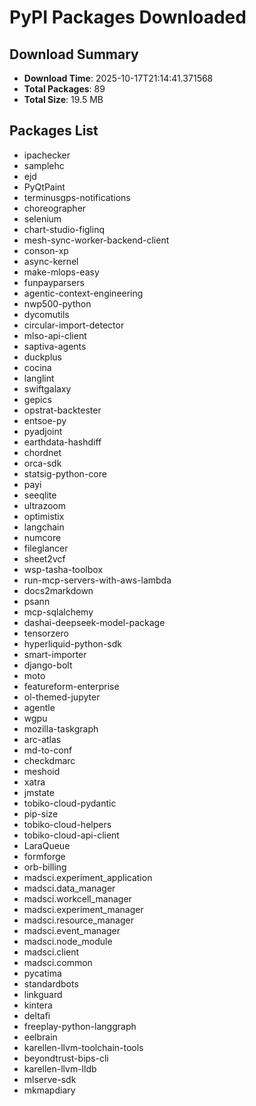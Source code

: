 # PyPI Packages Downloaded

## Download Summary
- **Download Time**: 2025-10-17T21:14:41.371568
- **Total Packages**: 89
- **Total Size**: 19.5 MB

## Packages List
- ipachecker
- samplehc
- ejd
- PyQtPaint
- terminusgps-notifications
- choreographer
- selenium
- chart-studio-figlinq
- mesh-sync-worker-backend-client
- conson-xp
- async-kernel
- make-mlops-easy
- funpayparsers
- agentic-context-engineering
- nwp500-python
- dycomutils
- circular-import-detector
- mlso-api-client
- saptiva-agents
- duckplus
- cocina
- langlint
- swiftgalaxy
- gepics
- opstrat-backtester
- entsoe-py
- pyadjoint
- earthdata-hashdiff
- chordnet
- orca-sdk
- statsig-python-core
- payi
- seeqlite
- ultrazoom
- optimistix
- langchain
- numcore
- fileglancer
- sheet2vcf
- wsp-tasha-toolbox
- run-mcp-servers-with-aws-lambda
- docs2markdown
- psann
- mcp-sqlalchemy
- dashai-deepseek-model-package
- tensorzero
- hyperliquid-python-sdk
- smart-importer
- django-bolt
- moto
- featureform-enterprise
- ol-themed-jupyter
- agentle
- wgpu
- mozilla-taskgraph
- arc-atlas
- md-to-conf
- checkdmarc
- meshoid
- xatra
- jmstate
- tobiko-cloud-pydantic
- pip-size
- tobiko-cloud-helpers
- tobiko-cloud-api-client
- LaraQueue
- formforge
- orb-billing
- madsci.experiment_application
- madsci.data_manager
- madsci.workcell_manager
- madsci.experiment_manager
- madsci.resource_manager
- madsci.event_manager
- madsci.node_module
- madsci.client
- madsci.common
- pycatima
- standardbots
- linkguard
- kintera
- deltafi
- freeplay-python-langgraph
- eelbrain
- karellen-llvm-toolchain-tools
- beyondtrust-bips-cli
- karellen-llvm-lldb
- mlserve-sdk
- mkmapdiary
